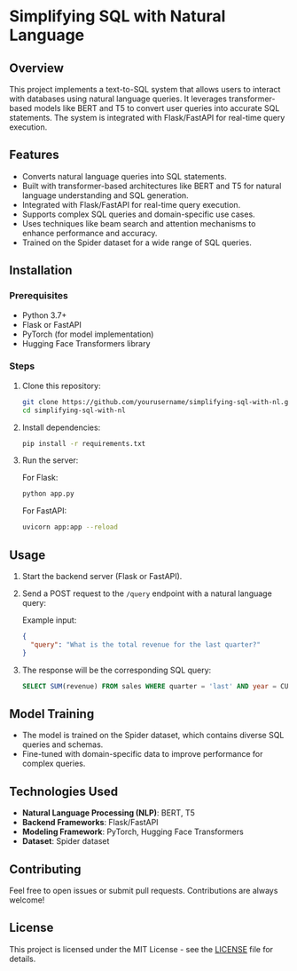 # Simplifying SQL with Natural Language

## Overview

This project implements a text-to-SQL system that allows users to interact with databases using natural language queries. It leverages transformer-based models like BERT and T5 to convert user queries into accurate SQL statements. The system is integrated with Flask/FastAPI for real-time query execution.

## Features

- Converts natural language queries into SQL statements.
- Built with transformer-based architectures like BERT and T5 for natural language understanding and SQL generation.
- Integrated with Flask/FastAPI for real-time query execution.
- Supports complex SQL queries and domain-specific use cases.
- Uses techniques like beam search and attention mechanisms to enhance performance and accuracy.
- Trained on the Spider dataset for a wide range of SQL queries.

## Installation

### Prerequisites

- Python 3.7+
- Flask or FastAPI
- PyTorch (for model implementation)
- Hugging Face Transformers library

### Steps

1. Clone this repository:

    ```bash
    git clone https://github.com/yourusername/simplifying-sql-with-nl.git
    cd simplifying-sql-with-nl
    ```

2. Install dependencies:

    ```bash
    pip install -r requirements.txt
    ```

3. Run the server:

    For Flask:

    ```bash
    python app.py
    ```

    For FastAPI:

    ```bash
    uvicorn app:app --reload
    ```

## Usage

1. Start the backend server (Flask or FastAPI).
2. Send a POST request to the `/query` endpoint with a natural language query:

    Example input:
    ```json
    {
      "query": "What is the total revenue for the last quarter?"
    }
    ```

3. The response will be the corresponding SQL query:
    ```sql
    SELECT SUM(revenue) FROM sales WHERE quarter = 'last' AND year = CURRENT_YEAR;
    ```

## Model Training

- The model is trained on the Spider dataset, which contains diverse SQL queries and schemas.
- Fine-tuned with domain-specific data to improve performance for complex queries.

## Technologies Used

- **Natural Language Processing (NLP)**: BERT, T5
- **Backend Frameworks**: Flask/FastAPI
- **Modeling Framework**: PyTorch, Hugging Face Transformers
- **Dataset**: Spider dataset

## Contributing

Feel free to open issues or submit pull requests. Contributions are always welcome!

## License

This project is licensed under the MIT License - see the [LICENSE](LICENSE) file for details.
